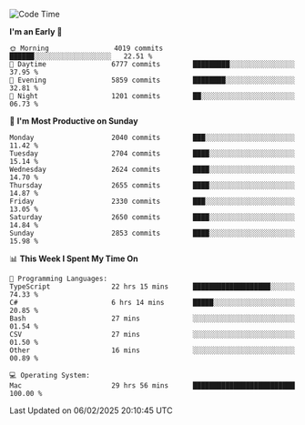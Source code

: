 <!--START_SECTION:waka-->
![Code Time](http://img.shields.io/badge/Code%20Time-4%2C811%20hrs%2055%20mins-blue)

**I'm an Early 🐤** 

```text
🌞 Morning                4019 commits        ██████░░░░░░░░░░░░░░░░░░░   22.51 % 
🌆 Daytime                6777 commits        █████████░░░░░░░░░░░░░░░░   37.95 % 
🌃 Evening                5859 commits        ████████░░░░░░░░░░░░░░░░░   32.81 % 
🌙 Night                  1201 commits        ██░░░░░░░░░░░░░░░░░░░░░░░   06.73 % 
```
📅 **I'm Most Productive on Sunday** 

```text
Monday                   2040 commits        ███░░░░░░░░░░░░░░░░░░░░░░   11.42 % 
Tuesday                  2704 commits        ████░░░░░░░░░░░░░░░░░░░░░   15.14 % 
Wednesday                2624 commits        ████░░░░░░░░░░░░░░░░░░░░░   14.70 % 
Thursday                 2655 commits        ████░░░░░░░░░░░░░░░░░░░░░   14.87 % 
Friday                   2330 commits        ███░░░░░░░░░░░░░░░░░░░░░░   13.05 % 
Saturday                 2650 commits        ████░░░░░░░░░░░░░░░░░░░░░   14.84 % 
Sunday                   2853 commits        ████░░░░░░░░░░░░░░░░░░░░░   15.98 % 
```


📊 **This Week I Spent My Time On** 

```text
💬 Programming Languages: 
TypeScript               22 hrs 15 mins      ███████████████████░░░░░░   74.33 % 
C#                       6 hrs 14 mins       █████░░░░░░░░░░░░░░░░░░░░   20.85 % 
Bash                     27 mins             ░░░░░░░░░░░░░░░░░░░░░░░░░   01.54 % 
CSV                      27 mins             ░░░░░░░░░░░░░░░░░░░░░░░░░   01.50 % 
Other                    16 mins             ░░░░░░░░░░░░░░░░░░░░░░░░░   00.89 % 

💻 Operating System: 
Mac                      29 hrs 56 mins      █████████████████████████   100.00 % 
```


 Last Updated on 06/02/2025 20:10:45 UTC
<!--END_SECTION:waka-->
